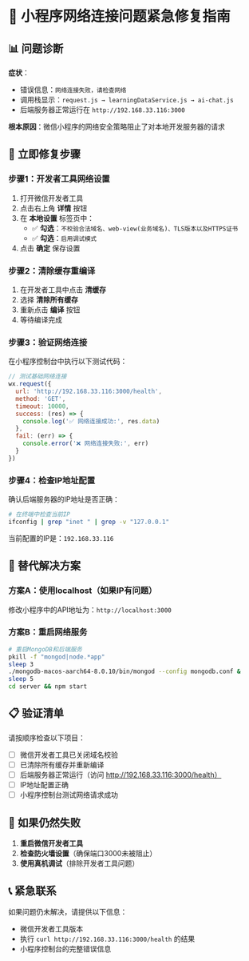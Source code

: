 # 🔧 小程序网络连接问题紧急修复指南

## 📊 问题诊断

**症状**：
- 错误信息：`网络连接失败，请检查网络`
- 调用栈显示：`request.js → learningDataService.js → ai-chat.js`
- 后端服务器正常运行在 `http://192.168.33.116:3000`

**根本原因**：微信小程序的网络安全策略阻止了对本地开发服务器的请求

## 🎯 立即修复步骤

### 步骤1：开发者工具网络设置
1. 打开微信开发者工具
2. 点击右上角 **详情** 按钮
3. 在 **本地设置** 标签页中：
   - ✅ **勾选**：`不校验合法域名、web-view(业务域名)、TLS版本以及HTTPS证书`
   - ✅ **勾选**：`启用调试模式`
4. 点击 **确定** 保存设置

### 步骤2：清除缓存重编译
1. 在开发者工具中点击 **清缓存**
2. 选择 **清除所有缓存**
3. 重新点击 **编译** 按钮
4. 等待编译完成

### 步骤3：验证网络连接
在小程序控制台中执行以下测试代码：

```javascript
// 测试基础网络连接
wx.request({
  url: 'http://192.168.33.116:3000/health',
  method: 'GET',
  timeout: 10000,
  success: (res) => {
    console.log('✅ 网络连接成功:', res.data)
  },
  fail: (err) => {
    console.error('❌ 网络连接失败:', err)
  }
})
```

### 步骤4：检查IP地址配置
确认后端服务器的IP地址是否正确：

```bash
# 在终端中检查当前IP
ifconfig | grep "inet " | grep -v "127.0.0.1"
```

当前配置的IP是：`192.168.33.116`

## 🔧 替代解决方案

### 方案A：使用localhost（如果IP有问题）
修改小程序中的API地址为：`http://localhost:3000`

### 方案B：重启网络服务
```bash
# 重启MongoDB和后端服务
pkill -f "mongod|node.*app"
sleep 3
./mongodb-macos-aarch64-8.0.10/bin/mongod --config mongodb.conf &
sleep 5
cd server && npm start
```

## 📋 验证清单

请按顺序检查以下项目：

- [ ] 微信开发者工具已关闭域名校验
- [ ] 已清除所有缓存并重新编译
- [ ] 后端服务器正常运行（访问 http://192.168.33.116:3000/health）
- [ ] IP地址配置正确
- [ ] 小程序控制台测试网络请求成功

## 🚨 如果仍然失败

1. **重启微信开发者工具**
2. **检查防火墙设置**（确保端口3000未被阻止）
3. **使用真机调试**（排除开发者工具问题）

## 📞 紧急联系

如果问题仍未解决，请提供以下信息：
- 微信开发者工具版本
- 执行 `curl http://192.168.33.116:3000/health` 的结果
- 小程序控制台的完整错误信息 